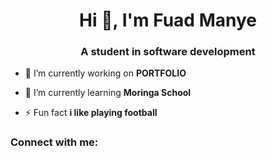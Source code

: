 <h1 align="center">Hi 👋, I'm Fuad Manye</h1>
<h3 align="center">A student in software development</h3>

- 🔭 I’m currently working on **PORTFOLIO**

- 🌱 I’m currently learning **Moringa School**

- ⚡ Fun fact **i like playing football**

<h3 align="left">Connect with me:</h3>
<p align="left">
</p>
